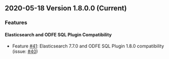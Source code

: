 ## 2020-05-18 Version 1.8.0.0 (Current)

### Features
#### Elasticsearch and ODFE SQL Plugin Compatibility
* Feature [#41](https://github.com/opendistro-for-elasticsearch/sql-cli/pull/41): Elasticsearch 7.7.0 and ODFE SQL Plugin 1.8.0 compatibility (issue: [#40](https://github.com/opendistro-for-elasticsearch/sql-cli/issues/40))